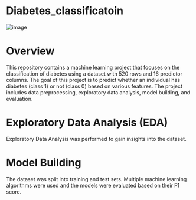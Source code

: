 # Diabetes_classificatoin
![image](https://github.com/roysushmita/Diabetes_classificatoin/assets/129031314/04430b6a-3709-4404-abb5-4d3d660c6689)

# Overview
This repository contains a machine learning project that focuses on the classification of diabetes using a dataset with 520 rows and 16 predictor columns. The goal of this project is to predict whether an individual has diabetes (class 1) or not (class 0) based on various features. The project includes data preprocessing, exploratory data analysis, model building, and evaluation.
# Exploratory Data Analysis (EDA)
Exploratory Data Analysis was performed to gain insights into the dataset. 
# Model Building
The dataset was split into training and test sets.
Multiple machine learning algorithms were used and the models were evaluated based on their F1 score.
